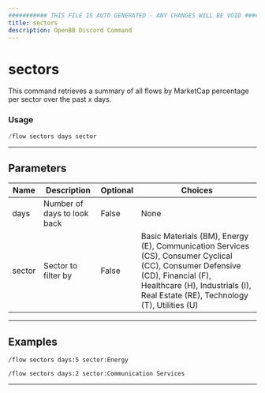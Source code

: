 ```yaml
---
########### THIS FILE IS AUTO GENERATED - ANY CHANGES WILL BE VOID ###########
title: sectors
description: OpenBB Discord Command
---
```


# sectors

This command retrieves a summary of all flows by MarketCap percentage per sector over the past x days.

### Usage

```python wordwrap
/flow sectors days sector
```

---

## Parameters

| Name | Description | Optional | Choices |
| ---- | ----------- | -------- | ------- |
| days | Number of days to look back | False | None |
| sector | Sector to filter by | False | Basic Materials (BM), Energy (E), Communication Services (CS), Consumer Cyclical (CC), Consumer Defensive (CD), Financial (F), Healthcare (H), Industrials (I), Real Estate (RE), Technology (T), Utilities (U) |


---

## Examples

```
/flow sectors days:5 sector:Energy
```

```
/flow sectors days:2 sector:Communication Services
```

---
